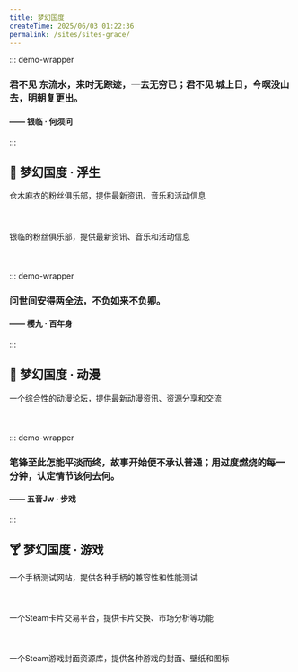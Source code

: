 ```yaml
---
title: 梦幻国度
createTime: 2025/06/03 01:22:36
permalink: /sites/sites-grace/
---
```


::: demo-wrapper
<h3 class="title1">君不见 东流水，来时无踪迹，一去无穷已；君不见 城上日，今暝没山去，明朝复更出。</h3>
<h4 class="title2">—— 银临 · 何须问</h4>

<style scoped>
  .demo-container .title1 {
    color: #0099CC;
  }
  .demo-container .title2 {
    color: #666699;
    text-align: right;
  }
</style>
:::

## 🍺 梦幻国度 · 浮生

<CardGrid>
  <LinkCard 
    title="Mai-kuraki - 仓木麻衣FANCLUB"
    href="https://mai-kuraki.com/" 
    icon="https://s3.bzone.co.jp/mai-kuraki/img/favicon.ico" >
      仓木麻衣的粉丝俱乐部，提供最新资讯、音乐和活动信息
      <h6 style="visibility: hidden; height: 0px">Mai-kuraki - 仓木麻衣FANCLUB</h6>
  </LinkCard>
  <LinkCard 
    title="银临 - 银临FANCLUB"
    href="https://yinlin.wiki/"
    icon="https://yinlin.wiki/logo.png" >
      银临的粉丝俱乐部，提供最新资讯、音乐和活动信息
     <h6 style="visibility: hidden; height: 0px">银临 - 银临FANCLUB</h6>
  </LinkCard>
</CardGrid>

::: demo-wrapper
<h3 class="title1">问世间安得两全法，不负如来不负卿。</h3>
<h4 class="title2">—— 樱九 · 百年身</h4>
:::

## 🍹 梦幻国度 · 动漫

<CardGrid>
  <LinkCard 
    title="天使动漫 - 动漫论坛"
    href="https://www.tsdm39.com/forum.php" 
    icon="https://www.tsdm39.com/favicon.ico" >
        一个综合性的动漫论坛，提供最新动漫资讯、资源分享和交流
        <h6 style="visibility: hidden; height: 0px">天使动漫 - 动漫论坛</h6>
  </LinkCard>
</CardGrid>

::: demo-wrapper
<h3 class="title1">笔锋至此怎能平淡而终，故事开始便不承认普通；用过度燃烧的每一分钟，认定情节该何去何。</h3>
<h4 class="title2">—— 五音Jw · 步戏</h4>
:::

## 🍸 梦幻国度 · 游戏

<CardGrid>
  <LinkCard 
    title="HARDWARETESTER - 手柄测试"
    href="https://hardwaretester.com" 
    icon="https://hardwaretester.com/favicon.png" >
        一个手柄测试网站，提供各种手柄的兼容性和性能测试
        <h6 style="visibility: hidden; height: 0px">HARDWARETESTER - 手柄测试</h6>
  </LinkCard>
  <LinkCard 
    title="STEAM CARD EXCHANGE - Steam卡片交易"
    href="https://www.steamcardexchange.net/index.php" 
    icon="https://www.steamcardexchange.net/favicon-32x32.png" >
        一个Steam卡片交易平台，提供卡片交换、市场分析等功能
        <h6 style="visibility: hidden; height: 0px">STEAM CARD EXCHANGE - Steam卡片交易</h6>
  </LinkCard>
  <LinkCard 
    title="SteamGridDB - Steam封面资源库"
    href="https://www.steamgriddb.com/" 
    icon="https://www.steamgriddb.com/static/favicon/16.png" >
        一个Steam游戏封面资源库，提供各种游戏的封面、壁纸和图标
        <h6 style="visibility: hidden; height: 0px">SteamGridDB - Steam封面资源库</h6>
  </LinkCard>
</CardGrid>